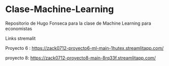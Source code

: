 # Clase-Machine-Learning
Repositorio de Hugo Fonseca para la clase de Machine Learning para economistas

Links stremalit 

Proyecto 6 : https://zack0712-proyecto6-ml-main-1hutex.streamlitapp.com/

proyecto 8: https://zack0712-proyecto8-main-8rq33f.streamlitapp.com/
